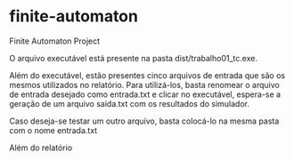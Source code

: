 # finite-automaton
Finite Automaton Project

O arquivo executável está presente na pasta dist/trabalho01_tc.exe. 

Além do executável, estão presentes cinco arquivos de entrada que são os mesmos utilizados no relatório. 
Para utilizá-los, basta renomear o arquivo de entrada desejado como entrada.txt e clicar no executável, espera-se a geração de um arquivo saida.txt
com os resultados do simulador.

Caso deseja-se testar um outro arquivo, basta colocá-lo na mesma pasta com o nome entrada.txt

Além do relatório
